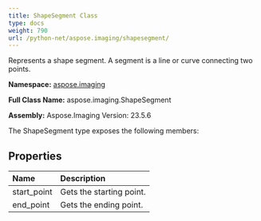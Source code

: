 ```yaml
---
title: ShapeSegment Class
type: docs
weight: 790
url: /python-net/aspose.imaging/shapesegment/
---
```


Represents a shape segment. A segment is a line or curve connecting two points.

**Namespace:** [aspose.imaging](/imaging/python-net/aspose.imaging/)

**Full Class Name:** aspose.imaging.ShapeSegment

**Assembly:**  Aspose.Imaging Version: 23.5.6

The ShapeSegment type exposes the following members:
## **Properties**
|**Name**|**Description**|
| :- | :- |
|start_point|Gets the starting point.|
|end_point|Gets the ending point.|
